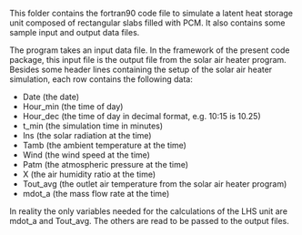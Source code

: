 This folder contains the fortran90 code file to simulate a latent heat storage unit composed of rectangular slabs filled with PCM. 
It also contains some sample input and output data files. 

The program takes an input data file. In the framework of the present code package, this input file is the output file from the solar air heater program. 
Besides some header lines containing the setup of the solar air heater simulation, each row contains the following data:
- Date (the date)
- Hour_min (the time of day)
- Hour_dec (the time of day in decimal format, e.g. 10:15 is 10.25)
- t_min (the simulation time in minutes)
- Ins (the solar radiation at the time)
- Tamb (the ambient temperature at the time)
- Wind (the wind speed at the time)
- Patm (the atmospheric pressure at the time)
- X (the air humidity ratio at the time)
- Tout_avg (the outlet air temperature from the solar air heater program)
- mdot_a (the mass flow rate at the time)

In reality the only variables needed for the calculations of the LHS unit are mdot_a and Tout_avg. The others are read to be passed to the output files. 
